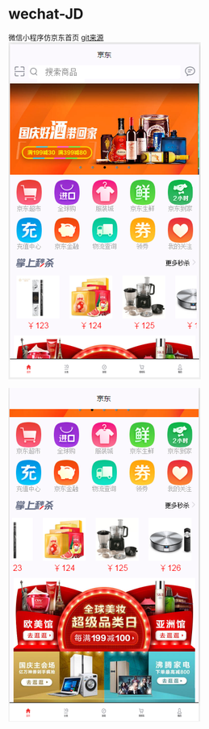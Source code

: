 # wechat-JD
微信小程序仿京东首页
[git来源](https://github.com/LegendKan/wechat-JD)
![](./screenshot/jd_home.png)

![](./screenshot/jd-home2.png)
